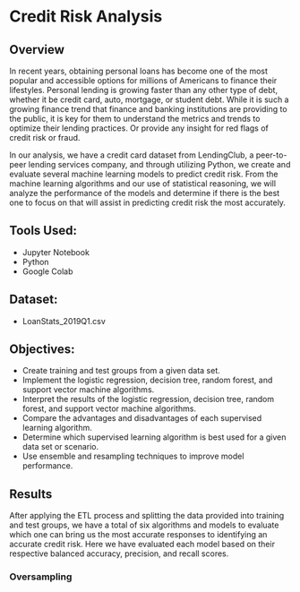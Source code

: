 # Credit Risk Analysis

## Overview 
In recent years, obtaining personal loans has become one of the most popular and accessible options for millions of Americans to finance their lifestyles. Personal lending is growing faster than any other type of debt, whether it be credit card, auto, mortgage, or student debt. While it is such a growing finance trend that finance and banking institutions are providing to the public, it is key for them to understand the metrics and trends to optimize their lending practices. Or provide any insight for red flags of credit risk or fraud. 

In our analysis, we have a credit card dataset from LendingClub, a peer-to-peer lending services company, and through utilizing Python, we create and evaluate several machine learning models to predict credit risk. From the machine learning algorithms and our use of statistical reasoning, we will analyze the performance of the models and determine if there is the best one to focus on that will assist in predicting credit risk the most accurately. 

## Tools Used:
- Jupyter Notebook
- Python
- Google Colab

## Dataset:
- LoanStats_2019Q1.csv

## Objectives:
- Create training and test groups from a given data set.
- Implement the logistic regression, decision tree, random forest, and support vector machine algorithms.
- Interpret the results of the logistic regression, decision tree, random forest, and support vector machine algorithms.
- Compare the advantages and disadvantages of each supervised learning algorithm.
- Determine which supervised learning algorithm is best used for a given data set or scenario.
- Use ensemble and resampling techniques to improve model performance.

## Results
After applying the ETL process and splitting the data provided into training and test groups, we have a total of six algorithms and models to evaluate which one can bring us the most accurate responses to identifying an accurate credit risk. Here we have evaluated each model based on their respective balanced accuracy, precision, and recall scores. 

### Oversampling

